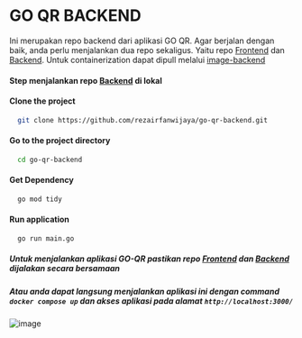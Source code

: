# GO QR BACKEND   

Ini merupakan repo backend dari aplikasi GO QR. Agar berjalan dengan baik, anda perlu menjalankan dua repo sekaligus. Yaitu repo [Frontend](https://github.com/rezairfanwijaya/go-qr-frontend) dan [Backend](https://github.com/rezairfanwijaya/go-qr-backend). Untuk containerization dapat dipull melalui [image-backend](https://hub.docker.com/repository/docker/rezairfanwijaya/go-qr-backend/general)

#### Step menjalankan repo [Backend](https://github.com/rezairfanwijaya/go-qr-backend) di lokal


#### Clone the project

```bash
  git clone https://github.com/rezairfanwijaya/go-qr-backend.git
```

#### Go to the project directory

```bash
  cd go-qr-backend
```

#### Get Dependency
```bash
  go mod tidy
```

#### Run application
```bash
  go run main.go
```

##### Untuk menjalankan aplikasi GO-QR pastikan repo [Frontend](https://github.com/rezairfanwijaya/go-qr-frontend) dan [Backend](https://github.com/rezairfanwijaya/go-qr-backend) dijalakan secara bersamaan

##### Atau anda dapat langsung menjalankan aplikasi ini dengan command ```docker compose up``` dan akses aplikasi pada alamat ```http://localhost:3000/```




![image](https://user-images.githubusercontent.com/87264553/211035057-ce501d3f-6b08-4a29-9099-c17acec2a944.png)






